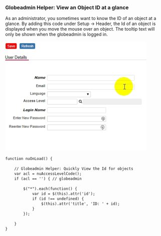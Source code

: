 ###  Globeadmin Helper: View an Object ID at a glance

As an administrator, you sometimes want to know the ID of an object at a glance.
By adding this code under Setup -> Header, the Id of an object is displayed when you move the mouse over an object. 
The tooltip text will only be shown when the globeadmin is logged in.

<p align="left">
  <img src="screenshots/globeadmin_view_object_id.gif" width="450">
</p>


```
function nuOnLoad() {

    // Globeadmin Helper: Quickly View the Id for objects
    var acl = nuAccessLevelCode();
    if (acl == '') { // globeadmin

        $("*").each(function() {
            var id = $(this).attr('id');
            if (id !== undefined) {
                $(this).attr('title', 'ID: ' + id);
            }
        });

    }
}
```

